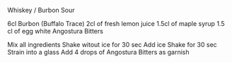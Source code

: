 Whiskey / Burbon Sour

6cl Burbon (Buffalo Trace)
2cl of fresh lemon juice
1.5cl of maple syrup
1.5 cl of egg white
Angostura Bitters

Mix all ingredients
Shake witout ice for 30 sec
Add ice
Shake for 30 sec
Strain into a glass
Add 4 drops of Angostura Bitters as garnish